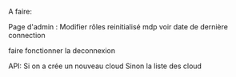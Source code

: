 A faire:

Page d'admin :
Modifier rôles 
reinitialisé mdp
voir date de dernière connection



faire fonctionner la deconnexion 



API:
Si on a crée un nouveau cloud
Sinon la liste des cloud







